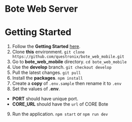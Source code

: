 # Bote Web Server

# Getting Started
1. Follow the **Getting Started** [here](https://github.com/questronix/bote_core.git).
2. Clone **this** environment. `git clone https://github.com/questronix/bote_web_mobile.git`
3. Go to **bote_web_mobile** directory. `cd bote_web_mobile`
4. Use the **develop** branch. `git checkout develop`
5. Pull the latest changes. `git pull`
6. Install the **packages**. `npm install`
7. Create a **copy** of `.env.sample` then rename it to `.env`
8. Set the values of **.env**.
  * **PORT** should have unique port.
  * **CORE_URL** should have the `url` of CORE Bote
9. Run the application. `npm start` or `npm run dev`